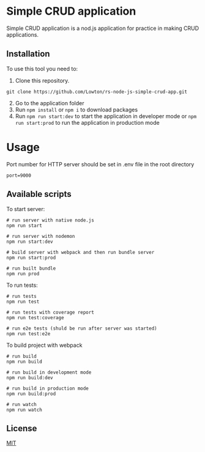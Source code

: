 # Simple CRUD application

Simple CRUD application is a nod.js application for practice in making CRUD applications.

## Installation
To use this tool you need to:
1. Clone this repository.
```git
git clone https://github.com/Lowton/rs-node-js-simple-crud-app.git
```
2. Go to the application folder
3. Run `npm install` or `npm i` to download packages
4. Run `npm run start:dev` to start the application in developer mode
   or `npm run start:prod` to run the application in production mode

# Usage
Port number for HTTP server should be set in .env file in the root directory
```properties
port=9000
```

## Available scripts
To start server:
```npm
# run server with native node.js
npm run start

# run server with nodemon
npm run start:dev

# build server with webpack and then run bundle server
npm run start:prod

# run built bundle
npm run prod
```
To run tests:
```npm
# run tests
npm run test

# run tests with coverage report
npm run test:coverage

# run e2e tests (shuld be run after server was started)
npm run test:e2e
```
To build project with webpack
```npm
# run build
npm run build

# run build in development mode
npm run build:dev

# run build in production mode
npm run build:prod

# run watch
npm run watch
```


## License
[MIT](https://choosealicense.com/licenses/mit/)